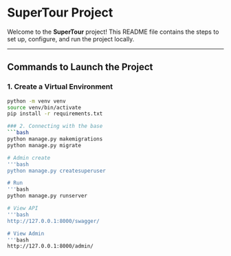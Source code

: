 # SuperTour Project

Welcome to the **SuperTour** project! This README file contains the steps to set up, configure, and run the project locally.

---

## Commands to Launch the Project

### 1. Create a Virtual Environment
```bash
python -m venv venv
source venv/bin/activate
pip install -r requirements.txt

### 2. Connecting with the base
```bash
python manage.py makemigrations
python manage.py migrate

# Admin create
'''bash
python manage.py createsuperuser

# Run
'''bash
python manage.py runserver

# View API
'''bash
http://127.0.0.1:8000/swagger/

# View Admin
'''bash
http://127.0.0.1:8000/admin/

